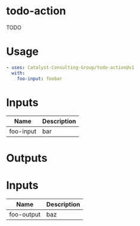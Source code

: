 # todo-action

TODO

# Usage

```yaml
- uses: Catalyst-Consulting-Group/todo-action@v1
  with:
    foo-input: foobar
```

# Inputs

| Name      | Description |
|-----------|-------------|
| foo-input | bar         |

# Outputs

# Inputs

| Name       | Description |
|------------|-------------|
| foo-output | baz         |
